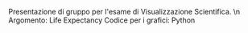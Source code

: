 Presentazione di gruppo per l'esame di Visualizzazione Scientifica. \n
Argomento: Life Expectancy
Codice per i grafici: Python
